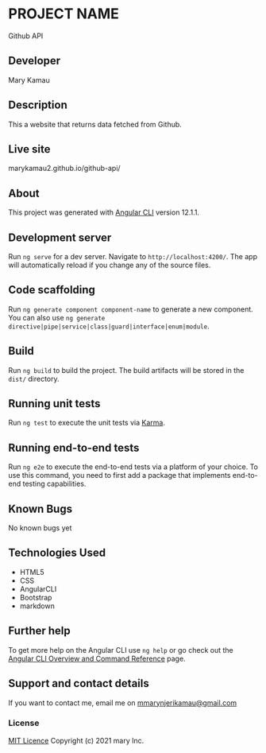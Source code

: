 
# PROJECT NAME
Github API
## Developer
 Mary Kamau
## Description
This a website that returns data fetched from Github.

## Live site
marykamau2.github.io/github-api/

## About

This project was generated with [Angular CLI](https://github.com/angular/angular-cli) version 12.1.1.

## Development server

Run `ng serve` for a dev server. Navigate to `http://localhost:4200/`. The app will automatically reload if you change any of the source files.

## Code scaffolding

Run `ng generate component component-name` to generate a new component. You can also use `ng generate directive|pipe|service|class|guard|interface|enum|module`.

## Build

Run `ng build` to build the project. The build artifacts will be stored in the `dist/` directory.

## Running unit tests

Run `ng test` to execute the unit tests via [Karma](https://karma-runner.github.io).

## Running end-to-end tests

Run `ng e2e` to execute the end-to-end tests via a platform of your choice. To use this command, you need to first add a package that implements end-to-end testing capabilities.
## Known Bugs
No known bugs yet
## Technologies Used
* HTML5
* CSS
* AngularCLI
* Bootstrap
* markdown

## Further help

To get more help on the Angular CLI use `ng help` or go check out the [Angular CLI Overview and Command Reference](https://angular.io/cli) page.
## Support and contact details
If you want to contact me, email me on mmarynjerikamau@gmail.com
### License
[MIT Licence](https://choosealicense.com/licenses/mit/)
Copyright (c) 2021 mary Inc.
